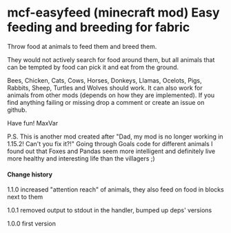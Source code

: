 # mcf-easyfeed (minecraft mod) Easy feeding and breeding for fabric

Throw food at animals to feed them and breed them.

They would not actively search for food around them, but all animals that can be tempted by food can pick it and eat from the ground.

Bees, Chicken, Cats, Cows, Horses, Donkeys, Llamas, Ocelots, Pigs, Rabbits, Sheep, Turtles and Wolves should work. 
It can also work for animals from other mods (depends on how they are implemented). If you find anything failing or missing drop a comment or create an issue on github.

Have fun!
MaxVar

P.S. This is another mod created after "Dad, my mod is no longer working in 1.15.2! Can't you fix it?!"
Going through Goals code for different animals I found out that Foxes and Pandas seem more intelligent and definitely live more healthy and interesting life than the villagers ;)

#### Change history

1.1.0 increased "attention reach" of animals, they also feed on food in blocks next to them

1.0.1 removed output to stdout in the handler, bumped up deps' versions

1.0.0 first version
